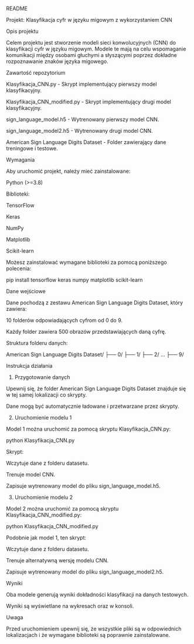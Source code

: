README

Projekt: Klasyfikacja cyfr w języku migowym z wykorzystaniem CNN

Opis projektu

Celem projektu jest stworzenie modeli sieci konwolucyjnych (CNN) do klasyfikacji cyfr w języku migowym. Modele te mają na celu wspomaganie komunikacji między osobami głuchymi a słyszącymi poprzez dokładne rozpoznawanie znaków języka migowego.

Zawartość repozytorium

Klasyfikacja_CNN.py - Skrypt implementujący pierwszy model klasyfikacyjny.

Klasyfikacja_CNN_modified.py - Skrypt implementujący drugi model klasyfikacyjny.

sign_language_model.h5 - Wytrenowany pierwszy model CNN.

sign_language_model2.h5 - Wytrenowany drugi model CNN.

American Sign Language Digits Dataset - Folder zawierający dane treningowe i testowe.

Wymagania

Aby uruchomić projekt, należy mieć zainstalowane:

Python (>=3.8)

Biblioteki:

TensorFlow

Keras

NumPy

Matplotlib

Scikit-learn

Możesz zainstalować wymagane biblioteki za pomocą poniższego polecenia:

pip install tensorflow keras numpy matplotlib scikit-learn

Dane wejściowe

Dane pochodzą z zestawu American Sign Language Digits Dataset, który zawiera:

10 folderów odpowiadających cyfrom od 0 do 9.

Każdy folder zawiera 500 obrazów przedstawiających daną cyfrę.

Struktura folderu danych:

American Sign Language Digits Dataset/
├── 0/
├── 1/
├── 2/
...
├── 9/

Instrukcja działania

1. Przygotowanie danych

Upewnij się, że folder American Sign Language Digits Dataset znajduje się w tej samej lokalizacji co skrypty.

Dane mogą być automatycznie ładowane i przetwarzane przez skrypty.

2. Uruchomienie modelu 1

Model 1 można uruchomić za pomocą skryptu Klasyfikacja_CNN.py:

python Klasyfikacja_CNN.py

Skrypt:

Wczytuje dane z folderu datasetu.

Trenuje model CNN.

Zapisuje wytrenowany model do pliku sign_language_model.h5.

3. Uruchomienie modelu 2

Model 2 można uruchomić za pomocą skryptu Klasyfikacja_CNN_modified.py:

python Klasyfikacja_CNN_modified.py

Podobnie jak model 1, ten skrypt:

Wczytuje dane z folderu datasetu.

Trenuje alternatywną wersję modelu CNN.

Zapisuje wytrenowany model do pliku sign_language_model2.h5.

Wyniki

Oba modele generują wyniki dokładności klasyfikacji na danych testowych.

Wyniki są wyświetlane na wykresach oraz w konsoli.

Uwaga

Przed uruchomieniem upewnij się, że wszystkie pliki są w odpowiednich lokalizacjach i że wymagane biblioteki są poprawnie zainstalowane.